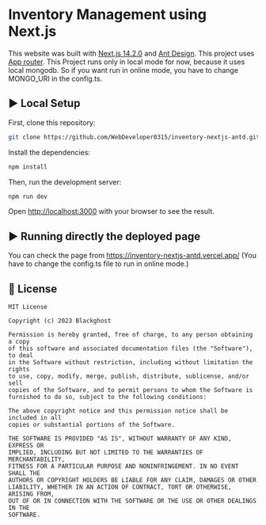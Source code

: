 # Inventory Management using Next.js

This website was built with [Next.js 14.2.0](https://nextjs.org/) and [Ant Design](https://ant.design/).
This project uses [App router](https://nextjs.org/docs).
This Project runs only in local mode for now, because it uses local mongodb.
So if you want run in online mode, you have to change MONGO_URI in the config.ts.

## :arrow_forward: Local Setup

First, clone this repository:

```bash
git clone https://github.com/WebDeveloper0315/inventory-nextjs-antd.git
```
Install the dependencies:

```bash
npm install
```

Then, run the development server:

```bash
npm run dev
```

Open [http://localhost:3000](http://localhost:3000) with your browser to see the result.

## ▶️ Running directly the deployed page

You can check the page from https://inventory-nextjs-antd.vercel.app/
(You have to change the config.ts file to run in online mode.)
## :handshake: License

```
MIT License

Copyright (c) 2023 Blackghost

Permission is hereby granted, free of charge, to any person obtaining a copy
of this software and associated documentation files (the "Software"), to deal
in the Software without restriction, including without limitation the rights
to use, copy, modify, merge, publish, distribute, sublicense, and/or sell
copies of the Software, and to permit persons to whom the Software is
furnished to do so, subject to the following conditions:

The above copyright notice and this permission notice shall be included in all
copies or substantial portions of the Software.

THE SOFTWARE IS PROVIDED "AS IS", WITHOUT WARRANTY OF ANY KIND, EXPRESS OR
IMPLIED, INCLUDING BUT NOT LIMITED TO THE WARRANTIES OF MERCHANTABILITY,
FITNESS FOR A PARTICULAR PURPOSE AND NONINFRINGEMENT. IN NO EVENT SHALL THE
AUTHORS OR COPYRIGHT HOLDERS BE LIABLE FOR ANY CLAIM, DAMAGES OR OTHER
LIABILITY, WHETHER IN AN ACTION OF CONTRACT, TORT OR OTHERWISE, ARISING FROM,
OUT OF OR IN CONNECTION WITH THE SOFTWARE OR THE USE OR OTHER DEALINGS IN THE
SOFTWARE.
```
